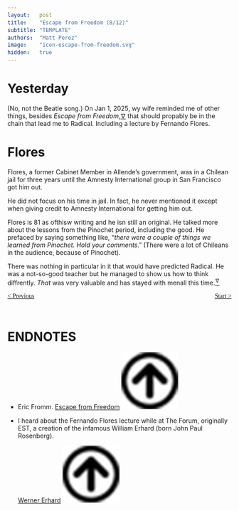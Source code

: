 ```yaml
---
layout:   post
title:    "Escape from Freedom (8/12)"
subtitle: "TEMPLATE"
authors:  "Matt Perez"
image:    "icon-escape-from-freedom.svg"
hidden:   true
---
```


<div style='display:none; '>
 <p><em>Escape from Freedom</em> was published in 1941. Pim de Morre, co-founder of <em>Corporate Rebels</em>, reminded me of it(he is reading it!). I first read it when I was 18-19 years old (I am a mere 73 now).</p>
</div>

<h1>Yesterday</h1>
 <p>(No, not the Beatle song.) On Jan 1, 2025, wy wife reminded me of other things, besides <em>Escape from Freedom</em>,<a href='#en01><sup id='bm01'>&hairsp;&nabla;&hairsp;</sup></a> that should propably be in the chain that lead me to Radical. Including a lecture by Fernando Flores.</p>

 <h1>Flores</h1>
 <p>Flores, a former Cabinet Member in Allende&rsquo;s government, was in a Chilean jail for three years until the Amnesty International group in San Francisco got him out.</p>
 <p>He did not focus on his time in jail. In fact, he never mentioned it except when giving credit to Amnesty International for getting him out.</p>
 <p>Flores is 81 as ofthisw writing and he isn still an original. He talked more about the lessons from the Pinochet period, including the good. He prefaced by saying something like, &ldquo;<em>there were a couple of things we learned from Pinochet. Hold your comments</em>.&rdquo; (There were a lot of Chileans in the audience, because of Pinochet).</p>
 <p>There was nothing in particular in it that would have predicted Radical. He was a not-so-good teacher but he managed to show us how to think diffrently. <em>That</em> was very valuable and has stayed with menall this time.<a href='#en02'><sup id='bm02'>&hairsp;&nabla;&hairsp;</sup></a></p>

<div style="margin-bottom:1in; font-family: American Typewriter, serif; ">
 <span style="float:left; ">
  <a href="https://radicalcompanies.com/2024/12/29/escape-from-freedom">&lt; Previous</a>
 </span>
 <span style="float:right; ">
  <a href="https://radicalcompanies.com/2025/01/03/escape-from-freedom">Start &gt;</a>
 </span>
</div>

<h1 class="_section">ENDNOTES</h1>
 <ul>
  <li id="en01">
   <p class="_list-item">
    Eric Fromm.
    <a href="https://www.amazon.com/Escape-Freedom-Erich-Fromm/dp/0805031499" target="_blank">Escape from Freedom</a>
    <a href="#bm01" class="_uparrow"><img src="/assets/img/arrow-up-icon.png"></a>
   </p>
  </li>
  <li id="en02">
   <p class="_list-item">
    <p>I heard about the Fernando Flores lecture while at The Forum, originally EST, a creation of the infamous William Erhard (born John Paul Rosenberg).</p>
    <a href="https://duckduckgo.com/?q=%22the+forum%22+Erhard&t=ffab&ia=web" target="_blank">Werner Erhard</a>
    <a href="#bm02" class="_uparrow"><img src="/assets/img/arrow-up-icon.png"></a>
   </p>
  </li>
 </ul>